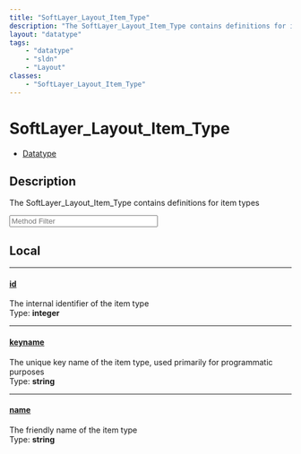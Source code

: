 ```yaml
---
title: "SoftLayer_Layout_Item_Type"
description: "The SoftLayer_Layout_Item_Type contains definitions for item types"
layout: "datatype"
tags:
    - "datatype"
    - "sldn"
    - "Layout"
classes:
    - "SoftLayer_Layout_Item_Type"
---
```


# SoftLayer_Layout_Item_Type
<div id='service-datatype'>
    <ul id='sldn-reference-tabs'>
        <li id='datatype'> <a href='/reference/datatypes/SoftLayer_Layout_Item_Type' >Datatype</a></li>
    </ul>
</div>

## Description 
The SoftLayer_Layout_Item_Type contains definitions for item types 





<!-- Service Filer BEGIN -->
<div class="view-filters">
        <div class="clearfix">
            <div class="search-input-box">
                <input placeholder="Method Filter" onkeyup="titleSearch(inputId='prop-input', divId='properties', elementClass='prop-row')" 
                    type="text" id="prop-input" value="" size="30" maxlength="128" class="form-text">
            </div>
        </div>
</div>
<!-- Service Filer END -->

<div id="properties" class="content">
<div id="localProperties" class="prop-content" >

## Local
-----
[id]: #id
#### [id]
The internal identifier of the item type  
<span class="type-label">Type: </span>**integer**

-----
[keyname]: #keyname
#### [keyname]
The unique key name of the item type, used primarily for programmatic purposes  
<span class="type-label">Type: </span>**string**

-----
[name]: #name
#### [name]
The friendly name of the item type  
<span class="type-label">Type: </span>**string**

</div>
<!-- LOCAL PROPERTY END -->

</div>


